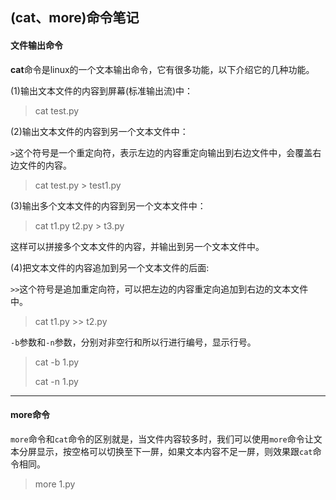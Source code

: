 ## (cat、more)命令笔记

#### 文件输出命令

**cat**命令是linux的一个文本输出命令，它有很多功能，以下介绍它的几种功能。

(1)输出文本文件的内容到屏幕(标准输出流)中：

> cat test.py

(2)输出文本文件的内容到另一个文本文件中：

`>`这个符号是一个重定向符，表示左边的内容重定向输出到右边文件中，会覆盖右边文件的内容。

> cat test.py >  test1.py

(3)输出多个文本文件的内容到另一个文本文件中：

> cat t1.py t2.py > t3.py

这样可以拼接多个文本文件的内容，并输出到另一个文本文件中。

(4)把文本文件的内容追加到另一个文本文件的后面:

`>>`这个符号是追加重定向符，可以把左边的内容重定向追加到右边的文本文件中。

> cat t1.py >> t2.py

`-b`参数和`-n`参数，分别对非空行和所以行进行编号，显示行号。

> cat -b 1.py
>
> cat -n 1.py



***

#### more命令

`more`命令和`cat`命令的区别就是，当文件内容较多时，我们可以使用`more`命令让文本分屏显示，按空格可以切换至下一屏，如果文本内容不足一屏，则效果跟`cat`命令相同。

>  more 1.py